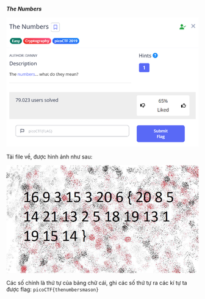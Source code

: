 ***The Numbers***

![alt text](image.png)

Tải file về, được hình ảnh như sau:<br>

![alt text](image-1.png)

Các số chính là thứ tự của bảng chữ cái, ghi các số thứ tự ra các kí tự ta được flag: ```picoCTF{thenumbersmason}```